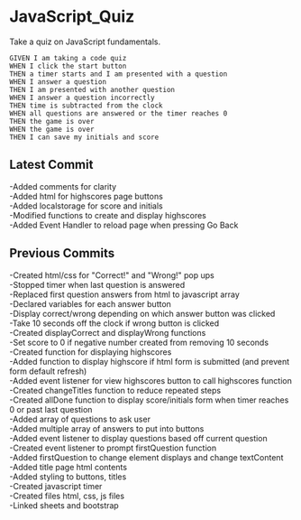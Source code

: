 # JavaScript_Quiz  
Take a quiz on JavaScript fundamentals. 

```  
GIVEN I am taking a code quiz  
WHEN I click the start button  
THEN a timer starts and I am presented with a question  
WHEN I answer a question  
THEN I am presented with another question  
WHEN I answer a question incorrectly  
THEN time is subtracted from the clock  
WHEN all questions are answered or the timer reaches 0  
THEN the game is over  
WHEN the game is over  
THEN I can save my initials and score  
```  

## Latest Commit  
-Added comments for clarity  
-Added html for highscores page buttons  
-Added localstorage for score and initials  
-Modified functions to create and display highscores  
-Added Event Handler to reload page when pressing Go Back


## Previous Commits  
-Created html/css for "Correct!" and "Wrong!" pop ups  
-Stopped timer when last question is answered  
-Replaced first question answers from html to javascript array  
-Declared variables for each answer button  
-Display correct/wrong depending on which answer button was clicked  
-Take 10 seconds off the clock if wrong button is clicked  
-Created displayCorrect and displayWrong functions  
-Set score to 0 if negative number created from removing 10 seconds  
-Created function for displaying highscores  
-Added function to display highscore if html form is submitted (and prevent form default refresh)  
-Added event listener for view highscores button to call highscores function  
-Created changeTitles function to reduce repeated steps  
-Created allDone function to display score/initials form when timer reaches 0 or past last question  
-Added array of questions to ask user  
-Added multiple array of answers to put into buttons  
-Added event listener to display questions based off current question  
-Created event listener to prompt firstQuestion function  
-Added firstQuestion to change element displays and change textContent  
-Added title page html contents  
-Added styling to buttons, titles  
-Created javascript timer  
-Created files html, css, js files  
-Linked sheets and bootstrap  
